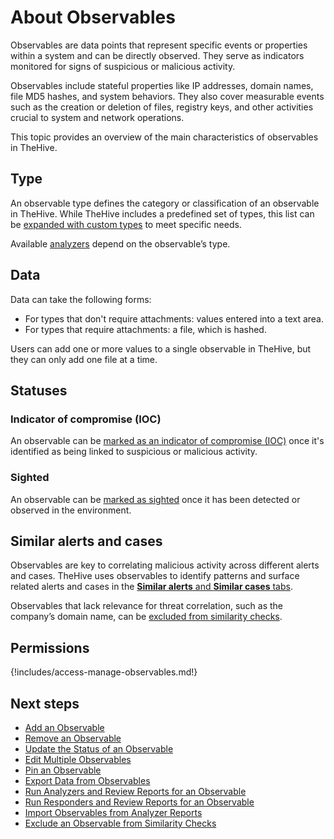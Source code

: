 # About Observables

Observables are data points that represent specific events or properties within a system and can be directly observed. They serve as indicators monitored for signs of suspicious or malicious activity.

Observables include stateful properties like IP addresses, domain names, file MD5 hashes, and system behaviors. They also cover measurable events such as the creation or deletion of files, registry keys, and other activities crucial to system and network operations.

This topic provides an overview of the main characteristics of observables in TheHive.

## Type

An observable type defines the category or classification of an observable in TheHive. While TheHive includes a predefined set of types, this list can be [expanded with custom types](../../../../administration/observable-types/create-an-observable-type.md) to meet specific needs.

Available [analyzers](../../../../../cortex/api/how-to-create-an-analyzer.md) depend on the observable’s type.

## Data

Data can take the following forms:

* For types that don't require attachments: values entered into a text area.
* For types that require attachments: a file, which is hashed.

Users can add one or more values to a single observable in TheHive, but they can only add one file at a time.

## Statuses

### Indicator of compromise (IOC)

An observable can be [marked as an indicator of compromise (IOC)](update-an-observable-status.md#mark-an-observable-as-indicator-of-compromise-ioc) once it's identified as being linked to suspicious or malicious activity.

### Sighted

An observable can be [marked as sighted](update-an-observable-status.md#mark-an-observable-as-sighted) once it has been detected or observed in the environment.

## Similar alerts and cases

Observables are key to correlating malicious activity across different alerts and cases. TheHive uses observables to identify patterns and surface related alerts and cases in the [**Similar alerts** and **Similar cases** tabs](../find-similar-alerts-cases.md).

Observables that lack relevance for threat correlation, such as the company’s domain name, can be [excluded from similarity checks](exclude-an-observable-from-similarity-checks.md).

## Permissions

{!includes/access-manage-observables.md!}

<h2>Next steps</h2>

* [Add an Observable](add-an-observable.md)
* [Remove an Observable](remove-an-observable.md)
* [Update the Status of an Observable](update-an-observable-status.md)
* [Edit Multiple Observables](edit-multiple-observables.md)
* [Pin an Observable](pin-an-observable.md)
* [Export Data from Observables](export-data-observables.md)
* [Run Analyzers and Review Reports for an Observable](run-analyzers-on-an-observable.md)
* [Run Responders and Review Reports for an Observable](run-responders-on-an-observable.md)
* [Import Observables from Analyzer Reports](import-observables-from-analyzer-reports.md)
* [Exclude an Observable from Similarity Checks](exclude-an-observable-from-similarity-checks.md)
